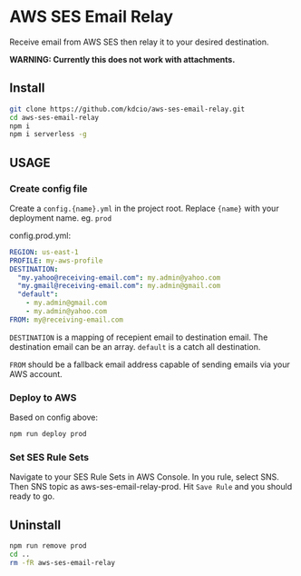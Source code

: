 # AWS SES Email Relay

Receive email from AWS SES then relay it to your desired destination.

**WARNING: Currently this does not work with attachments.**

## Install

```bash
git clone https://github.com/kdcio/aws-ses-email-relay.git
cd aws-ses-email-relay
npm i
npm i serverless -g
```

## USAGE

### Create config file

Create a `config.{name}.yml` in the project root. Replace `{name}` with your deployment name. eg. `prod`

config.prod.yml:

```yml
REGION: us-east-1
PROFILE: my-aws-profile
DESTINATION:
  "my.yahoo@receiving-email.com": my.admin@yahoo.com
  "my.gmail@receiving-email.com": my.admin@gmail.com
  "default":
    - my.admin@gmail.com
    - my.admin@yahoo.com
FROM: my@receiving-email.com
```

`DESTINATION` is a mapping of recepient email to destination email. The destination email can be an array. `default` is a catch all destination.

`FROM` should be a fallback email address capable of sending emails via your AWS account.

### Deploy to AWS

Based on config above:

```bash
npm run deploy prod
```

### Set SES Rule Sets

Navigate to your SES Rule Sets in AWS Console. In you rule, select SNS. Then SNS topic as aws-ses-email-relay-prod. Hit `Save Rule` and you should ready to go.

## Uninstall

```bash
npm run remove prod
cd ..
rm -fR aws-ses-email-relay
```
